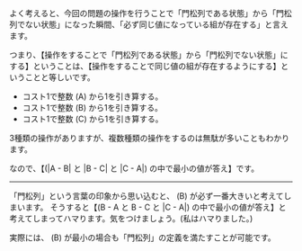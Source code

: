 よく考えると、今回の問題の操作を行うことで「門松列である状態」から「門松列でない状態」になった瞬間、「必ず同じ値になっている組が存在する」と言えます。

つまり、【操作をすることで「門松列である状態」から「門松列でない状態」にする】ということは、【操作をすることで同じ値の組が存在するようにする】ということと等しいです。

* コスト1で整数 \(A\) から1を引き算する。
* コスト1で整数 \(B\) から1を引き算する。
* コスト1で整数 \(C\) から1を引き算する。

3種類の操作がありますが、複数種類の操作をするのは無駄が多いこともわかります。

なので、【\(|A - B| と |B - C| と |C - A|\) の中で最小の値が答え】です。

----
「門松列」という言葉の印象から思い込むと、 \(B\) が必ず一番大きいと考えてしまいます。
そうすると【\(B - A と B - C と |C - A|\) の中で最小の値が答え】と考えてしまってハマります。気をつけましょう。(私はハマりました。)

実際には、 \(B\) が最小の場合も「門松列」の定義を満たすことが可能です。
